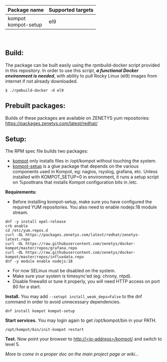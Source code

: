 | Package&nbsp;name | Supported&nbsp;targets |
| :--- | :--- |
| kompot<br/>kompot-setup | el9 |
<br/>

## Build:

The package can be built easily using the rpmbuild-docker script provided in this repository. In order to use this script, _**a functional Docker environment is needed**_, with ability to pull Rocky Linux (el9) images from internet if not already downloaded.

```
$ ./rpmbuild-docker -d el9
```

## Prebuilt packages:

Builds of these packages are available on ZENETYS yum repositories:<br/>
https://packages.zenetys.com/latest/redhat/


## Setup:

The RPM spec file builds two packages:

* <u>kompot</u> only installs files in /opt/kompot without touching the system.
* <u>kompot-setup</u> is a glue package that depends on the various components used in Kompot, eg: nagios, rsyslog, grafana, etc. Unless installed with KOMPOT_SETUP=0 in environment, it runs a setup script on %posttrans that installs Kompot configuration bits in /etc.

**Requirements:**

* Before installing kompot-setup, make sure you have configured the required YUM repositories. You also need to enable nodejs:18 module stream.

```
dnf -y install epel-release
crb enable
cd /etc/yum.repos.d
curl -OL https://packages.zenetys.com/latest/redhat/zenetys-latest.repo
curl -OL https://raw.githubusercontent.com/zenetys/docker-kompot/master/repos/grafana.repo
curl -OL https://raw.githubusercontent.com/zenetys/docker-kompot/master/repos/influxdata.repo
dnf -y module enable nodejs:18
```

* For now SELinux must be disabled on the system.
* Make sure your system is timesync'ed (eg: chrony, ntpd).
* Disable firewalld or tune it properly, you will need HTTP access on port 80 for a start.

**Install.** You may add `--setopt install_weak_deps=False` to the dnf command in order to avoid unnecessary dependencies.

```
dnf install kompot kompot-setup
```

**Start services.** You may login again to get /opt/kompot/bin in your PATH.

```
/opt/kompot/bin/init-kompot restart
```

**Test.** Now point your browser to <u>http://\<ip-address\>/kompot/</u> and switch to level 5.

<i>More to come in a proper doc on the main project page or wiki...</i>